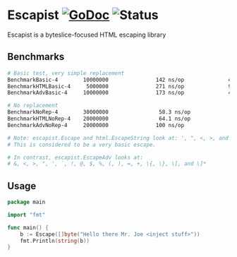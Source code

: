 # Escapist [![GoDoc](https://godoc.org/github.com/itsmontoya/escapist?status.svg)](https://godoc.org/github.com/itsmontoya/escapist) ![Status](https://img.shields.io/badge/status-alpha-red.svg)
Escapist is a byteslice-focused HTML escaping library

## Benchmarks
```bash
# Basic test, very simple replacement
BenchmarkBasic-4        10000000               142 ns/op              48 B/op          1 allocs/op
BenchmarkHTMLBasic-4     5000000               271 ns/op              96 B/op          2 allocs/op
BenchmarkAdvBasic-4     10000000               173 ns/op              48 B/op          1 allocs/op

# No replacement
BenchmarkNoRep-4        30000000                58.3 ns/op             0 B/op          0 allocs/op
BenchmarkHTMLNoRep-4    20000000                64.1 ns/op             0 B/op          0 allocs/op
BenchmarkAdvNoRep-4     20000000               100 ns/op               0 B/op          0 allocs/op

# Note: escapist.Escape and html.EscapeString look at: ', ", <, >, and &
# This is considered to be a very basic escape.

# In contrast, escapist.EscapeAdv looks at:
# &, <, >, ", ', `, !, @, $, %, (, ), =, +, \{, \}, \[, and \]*
```

## Usage
```go
package main

import "fmt"

func main() {
	b := Escape([]byte("Hello there Mr. Joe <inject stuff>"))
	fmt.Println(string(b))
}
```